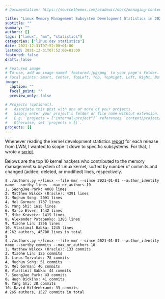 ```yaml
---
# Documentation: https://sourcethemes.com/academic/docs/managing-content/

title: "Linux Memory Management Subsystem Development Statistics in 2021 (Short)"
subtitle: ""
summary: ""
authors: []
tags: ["linux", "mm", "statistics"]
categories: ["linux dev statistics"]
date: 2021-12-31T07:52:00+01:00
lastmod: 2021-12-31T07:52:00+01:00
featured: false
draft: false

# Featured image
# To use, add an image named `featured.jpg/png` to your page's folder.
# Focal points: Smart, Center, TopLeft, Top, TopRight, Left, Right, BottomLeft, Bottom, BottomRight.
image:
  caption: ""
  focal_point: ""
  preview_only: false

# Projects (optional).
#   Associate this post with one or more of your projects.
#   Simply enter your project's folder or file name without extension.
#   E.g. `projects = ["internal-project"]` references `content/project/deep-learning/index.md`.
#   Otherwise, set `projects = []`.
projects: []
---
```


Whenever reading the kernel development statistics
[report](https://lwn.net/Articles/874283/) for each release from LWN, I wanted
to scope it down to specific subsystems.  For that, I wrote a
[script](https://github.com/sjp38/lazybox/blob/master/scripts/git_stats/authors.py).

Belows are the top 10 kernel hackers who contributed to the memory management
subsystem of Linux kernel, sorted by number of commits and changed (added,
deleted, or modified) lines, respectively.

```
$ ./authors.py ~/linux --file mm/ --since 2021-01-01 --author_identity name --sortby lines --max_nr_authors 10
1. SeongJae Park: 4860 lines
2. Matthew Wilcox (Oracle): 4391 lines
3. Muchun Song: 2091 lines
4. Mel Gorman: 1737 lines
5. Yang Shi: 1615 lines
6. Marco Elver: 1442 lines
7. Mike Kravetz: 1419 lines
8. Alexander Potapenko: 1383 lines
9. Miaohe Lin: 1256 lines
10. Vlastimil Babka: 1245 lines
# 262 authors, 45700 lines in total
$ 
$ ./authors.py ~/linux --file mm/ --since 2021-01-01 --author_identity name --sortby commits --max_nr_authors 10
1. Matthew Wilcox (Oracle): 133 commits
2. Miaohe Lin: 125 commits
3. Linus Torvalds: 78 commits
4. Muchun Song: 51 commits
5. Mel Gorman: 46 commits
6. Vlastimil Babka: 44 commits
7. SeongJae Park: 43 commits
8. Hugh Dickins: 41 commits
9. Yang Shi: 38 commits
10. David Hildenbrand: 33 commits
# 265 authors, 1527 commits in total
```
